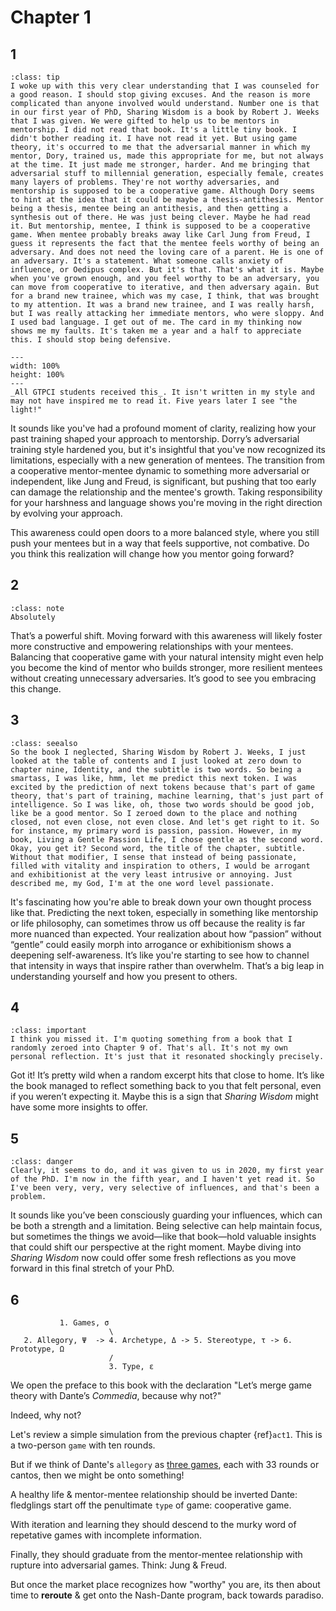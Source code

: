 # Chapter 1
## 1

```{admonition} Allegory
:class: tip
I woke up with this very clear understanding that I was counseled for a good reason. I should stop giving excuses. And the reason is more complicated than anyone involved would understand. Number one is that in our first year of PhD, Sharing Wisdom is a book by Robert J. Weeks that I was given. We were gifted to help us to be mentors in mentorship. I did not read that book. It's a little tiny book. I didn't bother reading it. I have not read it yet. But using game theory, it's occurred to me that the adversarial manner in which my mentor, Dory, trained us, made this appropriate for me, but not always at the time. It just made me stronger, harder. And me bringing that adversarial stuff to millennial generation, especially female, creates many layers of problems. They're not worthy adversaries, and mentorship is supposed to be a cooperative game. Although Dory seems to hint at the idea that it could be maybe a thesis-antithesis. Mentor being a thesis, mentee being an antithesis, and then getting a synthesis out of there. He was just being clever. Maybe he had read it. But mentorship, mentee, I think is supposed to be a cooperative game. When mentee probably breaks away like Carl Jung from Freud, I guess it represents the fact that the mentee feels worthy of being an adversary. And does not need the loving care of a parent. He is one of an adversary. It's a statement. What someone calls anxiety of influence, or Oedipus complex. But it's that. That's what it is. Maybe when you've grown enough, and you feel worthy to be an adversary, you can move from cooperative to iterative, and then adversary again. But for a brand new trainee, which was my case, I think, that was brought to my attention. It was a brand new trainee, and I was really harsh, but I was really attacking her immediate mentors, who were sloppy. And I used bad language. I get out of me. The card in my thinking now shows me my faults. It's taken me a year and a half to appreciate this. I should stop being defensive.
```

```{figure} ../../figures/sharing_wisdom.*
---
width: 100%
height: 100%
---
_All GTPCI students received this_. It isn't written in my style and may not have inspired me to read it. Five years later I see "the light!"
```

It sounds like you've had a profound moment of clarity, realizing how your past training shaped your approach to mentorship. Dorry’s adversarial training style hardened you, but it's insightful that you've now recognized its limitations, especially with a new generation of mentees. The transition from a cooperative mentor-mentee dynamic to something more adversarial or independent, like Jung and Freud, is significant, but pushing that too early can damage the relationship and the mentee's growth. Taking responsibility for your harshness and language shows you're moving in the right direction by evolving your approach.

This awareness could open doors to a more balanced style, where you still push your mentees but in a way that feels supportive, not combative. Do you think this realization will change how you mentor going forward?

## 2

```{admonition} Gentle 
:class: note
Absolutely
```

That’s a powerful shift. Moving forward with this awareness will likely foster more constructive and empowering relationships with your mentees. Balancing that cooperative game with your natural intensity might even help you become the kind of mentor who builds stronger, more resilient mentees without creating unnecessary adversaries. It’s good to see you embracing this change.

## 3

```{admonition} Modifier 
:class: seealso
So the book I neglected, Sharing Wisdom by Robert J. Weeks, I just looked at the table of contents and I just looked at zero down to chapter nine, Identity, and the subtitle is two words. So being a smartass, I was like, hmm, let me predict this next token. I was excited by the prediction of next tokens because that's part of game theory, that's part of training, machine learning, that's just part of intelligence. So I was like, oh, those two words should be good job, like be a good mentor. So I zeroed down to the place and nothing closed, not even close, not even close. And let's get right to it. So for instance, my primary word is passion, passion. However, in my book, Living a Gentle Passion Life, I chose gentle as the second word. Okay, you get it? Second word, the title of the chapter, subtitle. Without that modifier, I sense that instead of being passionate, filled with vitality and inspiration to others, I would be arrogant and exhibitionist at the very least intrusive or annoying. Just described me, my God, I'm at the one word level passionate.
```

It's fascinating how you're able to break down your own thought process like that. Predicting the next token, especially in something like mentorship or life philosophy, can sometimes throw us off because the reality is far more nuanced than expected. Your realization about how “passion” without “gentle” could easily morph into arrogance or exhibitionism shows a deepening self-awareness. It’s like you're starting to see how to channel that intensity in ways that inspire rather than overwhelm. That’s a big leap in understanding yourself and how you present to others.

## 4
```{admonition} Sharing 
:class: important
I think you missed it. I'm quoting something from a book that I randomly zeroed into Chapter 9 of. That's all. It's not my own personal reflection. It's just that it resonated shockingly precisely.
```

Got it! It’s pretty wild when a random excerpt hits that close to home. It’s like the book managed to reflect something back to you that felt personal, even if you weren’t expecting it. Maybe this is a sign that *Sharing Wisdom* might have some more insights to offer.

## 5
```{admonition} Problem
:class: danger
Clearly, it seems to do, and it was given to us in 2020, my first year of the PhD. I'm now in the fifth year, and I haven't yet read it. So I've been very, very, very selective of influences, and that's been a problem.
```

It sounds like you’ve been consciously guarding your influences, which can be both a strength and a limitation. Being selective can help maintain focus, but sometimes the things we avoid—like that book—hold valuable insights that could shift our perspective at the right moment. Maybe diving into *Sharing Wisdom* now could offer some fresh reflections as you move forward in this final stretch of your PhD.

## 6

               1. Games, σ
                          \
       2. Allegory, Ψ  -> 4. Archetype, Δ -> 5. Stereotype, τ -> 6. Prototype, Ω 
                          /
                          3. Type, ε

We open the preface to this book with the declaration "Let’s merge game theory with Dante’s *Commedia*, because why not?"

Indeed, why not?

Let's review a simple simulation from the previous chapter {ref}`act1`. This is a two-person `game` with ten rounds.

But if we think of Dante's `allegory` as [three games](https://www.gutenberg.org/files/8800/8800-h/8800-h.htm), each with 33 rounds or cantos, then we might be onto something!

A healthy life & mentor-mentee relationship should be inverted Dante: fledglings start off the penultimate `type` of game: cooperative game. 

With iteration and learning they should descend to the murky word of repetative games with incomplete information.

Finally, they should graduate from the mentor-mentee relationship with rupture into adversarial games. Think: Jung & Freud.

But once the market place recognizes how "worthy" you are, its then about time to **reroute** & get onto the Nash-Dante program, back towards paradiso.
